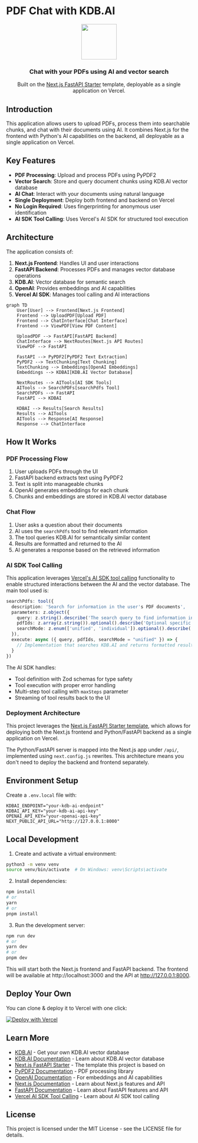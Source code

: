 # PDF Chat with KDB.AI

<p align="center">
  <img src="https://assets.vercel.com/image/upload/v1588805858/repositories/vercel/logo.png" height="96">
  <h3 align="center">Chat with your PDFs using AI and vector search</h3>
</p>

<p align="center">Built on the <a href="https://github.com/digitros/nextjs-fastapi">Next.js FastAPI Starter</a> template, deployable as a single application on Vercel.</p>

## Introduction

This application allows users to upload PDFs, process them into searchable chunks, and chat with their documents using AI. It combines Next.js for the frontend with Python's AI capabilities on the backend, all deployable as a single application on Vercel.

## Key Features

- **PDF Processing**: Upload and process PDFs using PyPDF2
- **Vector Search**: Store and query document chunks using KDB.AI vector database
- **AI Chat**: Interact with your documents using natural language
- **Single Deployment**: Deploy both frontend and backend on Vercel
- **No Login Required**: Uses fingerprinting for anonymous user identification
- **AI SDK Tool Calling**: Uses Vercel's AI SDK for structured tool execution

## Architecture

The application consists of:

1. **Next.js Frontend**: Handles UI and user interactions
2. **FastAPI Backend**: Processes PDFs and manages vector database operations
3. **KDB.AI**: Vector database for semantic search
4. **OpenAI**: Provides embeddings and AI capabilities
5. **Vercel AI SDK**: Manages tool calling and AI interactions

```mermaid
graph TD
    User[User] --> Frontend[Next.js Frontend]
    Frontend --> UploadPDF[Upload PDF]
    Frontend --> ChatInterface[Chat Interface]
    Frontend --> ViewPDF[View PDF Content]
    
    UploadPDF --> FastAPI[FastAPI Backend]
    ChatInterface --> NextRoutes[Next.js API Routes]
    ViewPDF --> FastAPI
    
    FastAPI --> PyPDF2[PyPDF2 Text Extraction]
    PyPDF2 --> TextChunking[Text Chunking]
    TextChunking --> Embeddings[OpenAI Embeddings]
    Embeddings --> KDBAI[KDB.AI Vector Database]
    
    NextRoutes --> AITools[AI SDK Tools]
    AITools --> SearchPDFs[searchPdfs Tool]
    SearchPDFs --> FastAPI
    FastAPI --> KDBAI
    
    KDBAI --> Results[Search Results]
    Results --> AITools
    AITools --> Response[AI Response]
    Response --> ChatInterface
```

## How It Works

### PDF Processing Flow

1. User uploads PDFs through the UI
2. FastAPI backend extracts text using PyPDF2
3. Text is split into manageable chunks
4. OpenAI generates embeddings for each chunk
5. Chunks and embeddings are stored in KDB.AI vector database

### Chat Flow

1. User asks a question about their documents
2. AI uses the `searchPdfs` tool to find relevant information
3. The tool queries KDB.AI for semantically similar content
4. Results are formatted and returned to the AI
5. AI generates a response based on the retrieved information

### AI SDK Tool Calling

This application leverages [Vercel's AI SDK tool calling](https://sdk.vercel.ai/docs/ai-sdk-core/tools-and-tool-calling) functionality to enable structured interactions between the AI and the vector database. The main tool used is:

```typescript
searchPdfs: tool({
  description: 'Search for information in the user's PDF documents',
  parameters: z.object({
    query: z.string().describe('The search query to find information in PDFs'),
    pdfIds: z.array(z.string()).optional().describe('Optional specific PDF IDs to search within'),
    searchMode: z.enum(['unified', 'individual']).optional().describe('Search mode')
  }),
  execute: async ({ query, pdfIds, searchMode = "unified" }) => {
    // Implementation that searches KDB.AI and returns formatted results
  }
})
```

The AI SDK handles:
- Tool definition with Zod schemas for type safety
- Tool execution with proper error handling
- Multi-step tool calling with `maxSteps` parameter
- Streaming of tool results back to the UI

### Deployment Architecture

This project leverages the [Next.js FastAPI Starter template](https://github.com/digitros/nextjs-fastapi), which allows for deploying both the Next.js frontend and Python/FastAPI backend as a single application on Vercel.

The Python/FastAPI server is mapped into the Next.js app under `/api/`, implemented using `next.config.js` rewrites. This architecture means you don't need to deploy the backend and frontend separately.

## Environment Setup

Create a `.env.local` file with:

```
KDBAI_ENDPOINT="your-kdb-ai-endpoint"
KDBAI_API_KEY="your-kdb-ai-api-key"
OPENAI_API_KEY="your-openai-api-key"
NEXT_PUBLIC_API_URL="http://127.0.0.1:8000"
```

## Local Development

1. Create and activate a virtual environment:
```bash
python3 -m venv venv
source venv/bin/activate  # On Windows: venv\Scripts\activate
```

2. Install dependencies:
```bash
npm install
# or
yarn
# or
pnpm install
```

3. Run the development server:
```bash
npm run dev
# or
yarn dev
# or
pnpm dev
```

This will start both the Next.js frontend and FastAPI backend. The frontend will be available at http://localhost:3000 and the API at http://127.0.0.1:8000.

## Deploy Your Own

You can clone & deploy it to Vercel with one click:

[![Deploy with Vercel](https://vercel.com/button)](https://vercel.com/new/clone?repository-url=https%3A%2F%2Fgithub.com%2Fyour-username%2Fpdf-chat-kdbai)

## Learn More

- [KDB.AI](https://kdb.ai/) - Get your own KDB.AI vector database
- [KDB.AI Documentation](https://code.kx.com/kdbai/latest) - Learn about KDB.AI vector database
- [Next.js FastAPI Starter](https://github.com/digitros/nextjs-fastapi) - The template this project is based on
- [PyPDF2 Documentation](https://pypdf2.readthedocs.io/) - PDF processing library
- [OpenAI Documentation](https://platform.openai.com/docs/) - For embeddings and AI capabilities
- [Next.js Documentation](https://nextjs.org/docs) - Learn about Next.js features and API
- [FastAPI Documentation](https://fastapi.tiangolo.com/) - Learn about FastAPI features and API
- [Vercel AI SDK Tool Calling](https://sdk.vercel.ai/docs/ai-sdk-core/tools-and-tool-calling) - Learn about AI SDK tool calling

## License

This project is licensed under the MIT License - see the LICENSE file for details.
